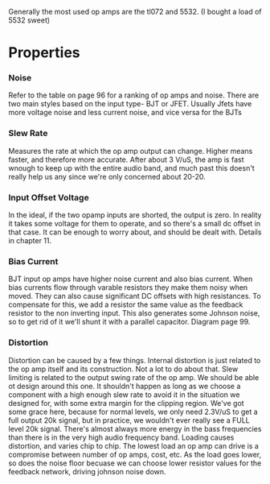 Generally the most used op amps are the tl072 and 5532. (I bought a load of 5532 sweet)

# Properties
### Noise
Refer to the table on page 96 for a ranking of op amps and noise. There are two main styles based on the input type- BJT or JFET. Usually Jfets have more voltage noise and less current noise, and vice versa for the BJTs

### Slew Rate
Measures the rate at which the op amp output can change. Higher means faster, and therefore more accurate. After about 3 V/uS, the amp is fast wnough to keep up with the entire audio band, and much past this doesn't really help us any since we're only concerned about 20-20. 


### Input Offset Voltage
In the ideal, if the two opamp inputs are shorted, the output is zero. In reality it takes some voltage for them to operate, and so there's a small dc offset in that case. It can be enough to worry about, and should be dealt with. Details in chapter 11. 

### Bias Current
BJT input op amps have higher noise current and also bias current. When bias currents flow through varable resistors they make them noisy when moved. They can also cause significant DC offsets with high resistances. To compensate for this, we add a resistor the same value as the feedback resistor to the non inverting input. This also generates some Johnson noise, so to get rid of it we'll shunt it with a parallel capacitor. Diagram page 99. 


### Distortion
Distortion can be caused by a few things. Internal distortion is just related to the op amp itself and its construction. Not a lot to do about that. Slew limiting is related to the output swing rate of the op amp. We should be able ot design around this one. It shouldn't happen as long as we choose a component with a high enough slew rate to avoid it in the situation we designed for, with some extra margin for the clipping region. 
We've got some grace here, because for normal levels, we only need 2.3V/uS to get a full output 20k signal, but in practice, we wouldn't ever really see a FULL level 20k signal. There's almost always more energy in the bass frequencies than there is in the very high audio frequency band. Loading causes distortion, and varies chip to chip. The lowest load an op amp can drive is a compromise between number of op amps, cost, etc. As the load goes lower, so does the noise floor becuase we can choose lower resistor values for the feedback network, driving johnson noise down.  
